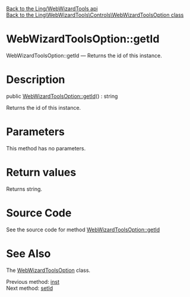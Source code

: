 [Back to the Ling/WebWizardTools api](https://github.com/lingtalfi/WebWizardTools/blob/master/doc/api/Ling/WebWizardTools.md)<br>
[Back to the Ling\WebWizardTools\Controls\WebWizardToolsOption class](https://github.com/lingtalfi/WebWizardTools/blob/master/doc/api/Ling/WebWizardTools/Controls/WebWizardToolsOption.md)


WebWizardToolsOption::getId
================



WebWizardToolsOption::getId — Returns the id of this instance.




Description
================


public [WebWizardToolsOption::getId](https://github.com/lingtalfi/WebWizardTools/blob/master/doc/api/Ling/WebWizardTools/Controls/WebWizardToolsOption/getId.md)() : string




Returns the id of this instance.




Parameters
================

This method has no parameters.


Return values
================

Returns string.








Source Code
===========
See the source code for method [WebWizardToolsOption::getId](https://github.com/lingtalfi/WebWizardTools/blob/master/Controls/WebWizardToolsOption.php#L63-L66)


See Also
================

The [WebWizardToolsOption](https://github.com/lingtalfi/WebWizardTools/blob/master/doc/api/Ling/WebWizardTools/Controls/WebWizardToolsOption.md) class.

Previous method: [inst](https://github.com/lingtalfi/WebWizardTools/blob/master/doc/api/Ling/WebWizardTools/Controls/WebWizardToolsOption/inst.md)<br>Next method: [setId](https://github.com/lingtalfi/WebWizardTools/blob/master/doc/api/Ling/WebWizardTools/Controls/WebWizardToolsOption/setId.md)<br>

